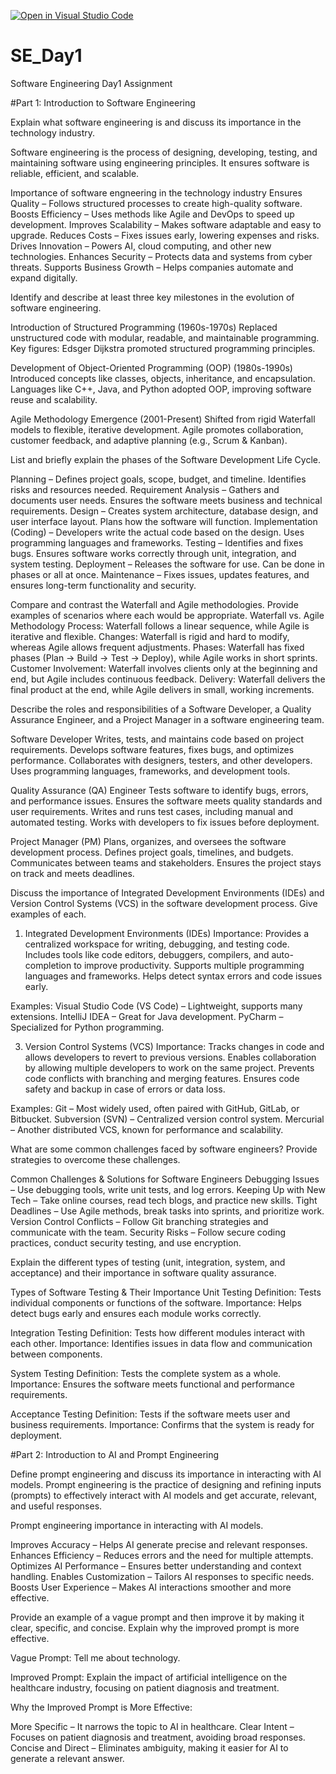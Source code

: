 [![Open in Visual Studio Code](https://classroom.github.com/assets/open-in-vscode-2e0aaae1b6195c2367325f4f02e2d04e9abb55f0b24a779b69b11b9e10269abc.svg)](https://classroom.github.com/online_ide?assignment_repo_id=18369010&assignment_repo_type=AssignmentRepo)
# SE_Day1
Software Engineering Day1 Assignment

#Part 1: Introduction to Software Engineering

Explain what software engineering is and discuss its importance in the technology industry.

Software engineering is the process of designing, developing, testing, and maintaining software using engineering principles. It ensures software is reliable, efficient, and scalable.

Importance of software engneering in the technology industry
Ensures Quality – Follows structured processes to create high-quality software.
Boosts Efficiency – Uses methods like Agile and DevOps to speed up development.
Improves Scalability – Makes software adaptable and easy to upgrade.
Reduces Costs – Fixes issues early, lowering expenses and risks.
Drives Innovation – Powers AI, cloud computing, and other new technologies.
Enhances Security – Protects data and systems from cyber threats.
Supports Business Growth – Helps companies automate and expand digitally.

Identify and describe at least three key milestones in the evolution of software engineering.

Introduction of Structured Programming (1960s-1970s)
Replaced unstructured code with modular, readable, and maintainable programming.
Key figures: Edsger Dijkstra promoted structured programming principles.

Development of Object-Oriented Programming (OOP) (1980s-1990s)
Introduced concepts like classes, objects, inheritance, and encapsulation.
Languages like C++, Java, and Python adopted OOP, improving software reuse and scalability.

Agile Methodology Emergence (2001-Present)
Shifted from rigid Waterfall models to flexible, iterative development.
Agile promotes collaboration, customer feedback, and adaptive planning (e.g., Scrum & Kanban).

List and briefly explain the phases of the Software Development Life Cycle.

Planning – Defines project goals, scope, budget, and timeline. Identifies risks and resources needed.
Requirement Analysis – Gathers and documents user needs. Ensures the software meets business and technical requirements.
Design – Creates system architecture, database design, and user interface layout. Plans how the software will function.
Implementation (Coding) – Developers write the actual code based on the design. Uses programming languages and frameworks.
Testing – Identifies and fixes bugs. Ensures software works correctly through unit, integration, and system testing.
Deployment – Releases the software for use. Can be done in phases or all at once.
Maintenance – Fixes issues, updates features, and ensures long-term functionality and security.

Compare and contrast the Waterfall and Agile methodologies. Provide examples of scenarios where each would be appropriate.
Waterfall vs. Agile Methodology
Process: Waterfall follows a linear sequence, while Agile is iterative and flexible.
Changes: Waterfall is rigid and hard to modify, whereas Agile allows frequent adjustments.
Phases: Waterfall has fixed phases (Plan → Build → Test → Deploy), while Agile works in short sprints.
Customer Involvement: Waterfall involves clients only at the beginning and end, but Agile includes continuous feedback.
Delivery: Waterfall delivers the final product at the end, while Agile delivers in small, working increments.

Describe the roles and responsibilities of a Software Developer, a Quality Assurance Engineer, and a Project Manager in a software engineering team.

Software Developer
Writes, tests, and maintains code based on project requirements.
Develops software features, fixes bugs, and optimizes performance.
Collaborates with designers, testers, and other developers.
Uses programming languages, frameworks, and development tools.

Quality Assurance (QA) Engineer
Tests software to identify bugs, errors, and performance issues.
Ensures the software meets quality standards and user requirements.
Writes and runs test cases, including manual and automated testing.
Works with developers to fix issues before deployment.

Project Manager (PM)
Plans, organizes, and oversees the software development process.
Defines project goals, timelines, and budgets.
Communicates between teams and stakeholders.
Ensures the project stays on track and meets deadlines.

Discuss the importance of Integrated Development Environments (IDEs) and Version Control Systems (VCS) in the software development process. Give examples of each.

1. Integrated Development Environments (IDEs)
Importance:
Provides a centralized workspace for writing, debugging, and testing code.
Includes tools like code editors, debuggers, compilers, and auto-completion to improve productivity.
Supports multiple programming languages and frameworks.
Helps detect syntax errors and code issues early.

Examples:
Visual Studio Code (VS Code) – Lightweight, supports many extensions.
IntelliJ IDEA – Great for Java development.
PyCharm – Specialized for Python programming.

3. Version Control Systems (VCS)
Importance:
Tracks changes in code and allows developers to revert to previous versions.
Enables collaboration by allowing multiple developers to work on the same project.
Prevents code conflicts with branching and merging features.
Ensures code safety and backup in case of errors or data loss.

Examples:
Git – Most widely used, often paired with GitHub, GitLab, or Bitbucket.
Subversion (SVN) – Centralized version control system.
Mercurial – Another distributed VCS, known for performance and scalability.

What are some common challenges faced by software engineers? Provide strategies to overcome these challenges.

Common Challenges & Solutions for Software Engineers
Debugging Issues – Use debugging tools, write unit tests, and log errors.
Keeping Up with New Tech – Take online courses, read tech blogs, and practice new skills.
Tight Deadlines – Use Agile methods, break tasks into sprints, and prioritize work.
Version Control Conflicts – Follow Git branching strategies and communicate with the team.
Security Risks – Follow secure coding practices, conduct security testing, and use encryption.

Explain the different types of testing (unit, integration, system, and acceptance) and their importance in software quality assurance.

Types of Software Testing & Their Importance
Unit Testing
Definition: Tests individual components or functions of the software.
Importance: Helps detect bugs early and ensures each module works correctly.

Integration Testing
Definition: Tests how different modules interact with each other.
Importance: Identifies issues in data flow and communication between components.

System Testing
Definition: Tests the complete system as a whole.
Importance: Ensures the software meets functional and performance requirements.

Acceptance Testing
Definition: Tests if the software meets user and business requirements.
Importance: Confirms that the system is ready for deployment.

#Part 2: Introduction to AI and Prompt Engineering

Define prompt engineering and discuss its importance in interacting with AI models.
Prompt engineering is the practice of designing and refining inputs (prompts) to effectively interact with AI models and get accurate, relevant, and useful responses.

Prompt engineering importance in interacting with AI models.

Improves Accuracy – Helps AI generate precise and relevant responses.
Enhances Efficiency – Reduces errors and the need for multiple attempts.
Optimizes AI Performance – Ensures better understanding and context handling.
Enables Customization – Tailors AI responses to specific needs.
Boosts User Experience – Makes AI interactions smoother and more effective.

Provide an example of a vague prompt and then improve it by making it clear, specific, and concise. Explain why the improved prompt is more effective.

Vague Prompt:
Tell me about technology.

Improved Prompt:
Explain the impact of artificial intelligence on the healthcare industry, focusing on patient diagnosis and treatment.

Why the Improved Prompt is More Effective:

More Specific – It narrows the topic to AI in healthcare.
Clear Intent – Focuses on patient diagnosis and treatment, avoiding broad responses.
Concise and Direct – Eliminates ambiguity, making it easier for AI to generate a relevant answer.

